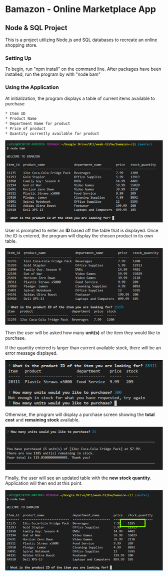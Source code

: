 # Bamazon - Online Marketplace App

## Node & SQL Project

This is a project utilizing Node.js and SQL databases to recreate an online shopping store.

### Setting Up

To begin, run "npm install" on the command line. After packages have been installed, run the program by with "node bam"

### Using the Application
At initialization, the program displays a table of current items available to purchase

    * Item ID
    * Product Name
    * Department Name for product
    * Price of product
    * Quantity currently available for product

![Start Screen](/assets/start-screen.PNG)

User is prompted to enter an **ID** based off the table that is displayed. 
Once the ID is entered, the program will display the chosen product in its own table.

![Product Screen](/assets/find-prod-screen.PNG)


Then the user will be asked how many **unit(s)** of the item they would like to purchase.

If the quantity entered is larger than current available stock, there will be an error message displayed. 

![Error Screen](/assets/qty-error-screen.PNG)

Otherwise, the program will display a purchase screen showing the **total cost** and **remaining stock** available.

![Error Screen](/assets/purchase-screen.PNG)

Finally, the user will see an updated table with the **new stock quantity**. Application will then end at this point.

![Updated](/assets/updated-qty-screen.PNG)

